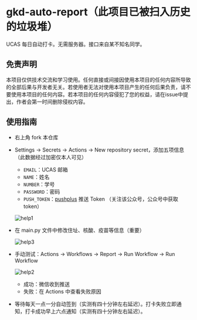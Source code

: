 # gkd-auto-report（此项目已被扫入历史的垃圾堆）

UCAS 每日自动打卡。无需服务器。接口来自某不知名同学。

## 免责声明

本项目仅供技术交流和学习使用。任何直接或间接因使用本项目的任何内容所导致的全部后果与开发者无关。若使用者无法对使用本项目产生的任何后果负责，请不要使用本项目的任何内容。若本项目的任何内容侵犯了您的权益，请在issue中提出，作者会第一时间删除侵权内容。

## 使用指南
- 右上角 fork 本仓库
- Settings -> Secrets -> Actions -> New repository secret，添加五项信息（此数据经过加密仅本人可见）
  - `EMAIL`：UCAS 邮箱
  - `NAME`：姓名
  - `NUMBER`：学号
  - `PASSWORD`：密码
  - `PUSH_TOKEN`：[pushplus](http://www.pushplus.plus/) 推送 Token （关注该公众号，公众号中获取 token）
  
  ![help1](img/help1.png)

- 在 main.py 文件中修改住址、核酸、疫苗等信息（重要）

  ![help3](img/help3.png)
- 手动测试：Actions -> Workflows -> Report -> Run Workflow -> Run Workflow

  ![help2](img/help2.png)

  - 成功：微信收到推送
  - 失败：在 Actions 中查看失败原因

- 等待每天一点一分自动签到（实测有四十分钟左右延迟）。打卡失败立即通知，打卡成功早上六点通知（实测有四十分钟左右延迟）。
